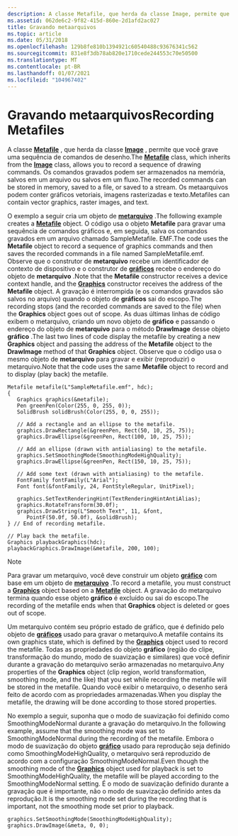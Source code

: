 ```yaml
---
description: A classe Metafile, que herda da classe Image, permite que você grave uma sequência de comandos de desenho.
ms.assetid: 062de6c2-9f82-415d-860e-2d1afd2ac027
title: Gravando metaarquivos
ms.topic: article
ms.date: 05/31/2018
ms.openlocfilehash: 129b8fe810b1394921c60540488c93676341c562
ms.sourcegitcommit: 831e8f3db78ab820e1710cede244553c70e50500
ms.translationtype: MT
ms.contentlocale: pt-BR
ms.lasthandoff: 01/07/2021
ms.locfileid: "104967402"
---
```

# <a name="recording-metafiles"></a><span data-ttu-id="f11b1-103">Gravando metaarquivos</span><span class="sxs-lookup"><span data-stu-id="f11b1-103">Recording Metafiles</span></span>

<span data-ttu-id="f11b1-104">A classe [**Metafile**](/windows/desktop/api/gdiplusheaders/nl-gdiplusheaders-metafile) , que herda da classe [**Image**](/windows/desktop/api/gdiplusheaders/nl-gdiplusheaders-image) , permite que você grave uma sequência de comandos de desenho.</span><span class="sxs-lookup"><span data-stu-id="f11b1-104">The [**Metafile**](/windows/desktop/api/gdiplusheaders/nl-gdiplusheaders-metafile) class, which inherits from the [**Image**](/windows/desktop/api/gdiplusheaders/nl-gdiplusheaders-image) class, allows you to record a sequence of drawing commands.</span></span> <span data-ttu-id="f11b1-105">Os comandos gravados podem ser armazenados na memória, salvos em um arquivo ou salvos em um fluxo.</span><span class="sxs-lookup"><span data-stu-id="f11b1-105">The recorded commands can be stored in memory, saved to a file, or saved to a stream.</span></span> <span data-ttu-id="f11b1-106">Os metaarquivos podem conter gráficos vetoriais, imagens rasterizadas e texto.</span><span class="sxs-lookup"><span data-stu-id="f11b1-106">Metafiles can contain vector graphics, raster images, and text.</span></span>

<span data-ttu-id="f11b1-107">O exemplo a seguir cria um objeto de [**metarquivo**](/windows/desktop/api/gdiplusheaders/nl-gdiplusheaders-metafile) .</span><span class="sxs-lookup"><span data-stu-id="f11b1-107">The following example creates a [**Metafile**](/windows/desktop/api/gdiplusheaders/nl-gdiplusheaders-metafile) object.</span></span> <span data-ttu-id="f11b1-108">O código usa o objeto **Metafile** para gravar uma sequência de comandos gráficos e, em seguida, salva os comandos gravados em um arquivo chamado SampleMetafile. EMF.</span><span class="sxs-lookup"><span data-stu-id="f11b1-108">The code uses the **Metafile** object to record a sequence of graphics commands and then saves the recorded commands in a file named SampleMetafile.emf.</span></span> <span data-ttu-id="f11b1-109">Observe que o construtor de **metarquivo** recebe um identificador de contexto de dispositivo e o construtor de [**gráficos**](/windows/desktop/api/gdiplusgraphics/nl-gdiplusgraphics-graphics) recebe o endereço do objeto de **metarquivo** .</span><span class="sxs-lookup"><span data-stu-id="f11b1-109">Note that the **Metafile** constructor receives a device context handle, and the [**Graphics**](/windows/desktop/api/gdiplusgraphics/nl-gdiplusgraphics-graphics) constructor receives the address of the **Metafile** object.</span></span> <span data-ttu-id="f11b1-110">A gravação é interrompida (e os comandos gravados são salvos no arquivo) quando o objeto de **gráficos** sai do escopo.</span><span class="sxs-lookup"><span data-stu-id="f11b1-110">The recording stops (and the recorded commands are saved to the file) when the **Graphics** object goes out of scope.</span></span> <span data-ttu-id="f11b1-111">As duas últimas linhas de código exibem o metarquivo, criando um novo objeto de **gráfico** e passando o endereço do objeto de **metarquivo** para o método **DrawImage** desse objeto **gráfico** .</span><span class="sxs-lookup"><span data-stu-id="f11b1-111">The last two lines of code display the metafile by creating a new **Graphics** object and passing the address of the **Metafile** object to the **DrawImage** method of that **Graphics** object.</span></span> <span data-ttu-id="f11b1-112">Observe que o código usa o mesmo objeto de **metarquivo** para gravar e exibir (reproduzir) o metarquivo.</span><span class="sxs-lookup"><span data-stu-id="f11b1-112">Note that the code uses the same **Metafile** object to record and to display (play back) the metafile.</span></span>


```
Metafile metafile(L"SampleMetafile.emf", hdc); 
{
   Graphics graphics(&metafile);
   Pen greenPen(Color(255, 0, 255, 0));
   SolidBrush solidBrush(Color(255, 0, 0, 255));

   // Add a rectangle and an ellipse to the metafile.
   graphics.DrawRectangle(&greenPen, Rect(50, 10, 25, 75));
   graphics.DrawEllipse(&greenPen, Rect(100, 10, 25, 75));

   // Add an ellipse (drawn with antialiasing) to the metafile.
   graphics.SetSmoothingMode(SmoothingModeHighQuality);
   graphics.DrawEllipse(&greenPen, Rect(150, 10, 25, 75));

   // Add some text (drawn with antialiasing) to the metafile.
   FontFamily fontFamily(L"Arial");
   Font font(&fontFamily, 24, FontStyleRegular, UnitPixel);
   
   graphics.SetTextRenderingHint(TextRenderingHintAntiAlias);
   graphics.RotateTransform(30.0f);
   graphics.DrawString(L"Smooth Text", 11, &font, 
      PointF(50.0f, 50.0f), &solidBrush);
} // End of recording metafile.

// Play back the metafile.
Graphics playbackGraphics(hdc);
playbackGraphics.DrawImage(&metafile, 200, 100);
```



> [!Note]  
> <span data-ttu-id="f11b1-113">Para gravar um metarquivo, você deve construir um objeto [**gráfico**](/windows/desktop/api/gdiplusgraphics/nl-gdiplusgraphics-graphics) com base em um objeto de [**metarquivo**](/windows/desktop/api/gdiplusheaders/nl-gdiplusheaders-metafile) .</span><span class="sxs-lookup"><span data-stu-id="f11b1-113">To record a metafile, you must construct a [**Graphics**](/windows/desktop/api/gdiplusgraphics/nl-gdiplusgraphics-graphics) object based on a [**Metafile**](/windows/desktop/api/gdiplusheaders/nl-gdiplusheaders-metafile) object.</span></span> <span data-ttu-id="f11b1-114">A gravação do metarquivo termina quando esse objeto **gráfico** é excluído ou sai do escopo.</span><span class="sxs-lookup"><span data-stu-id="f11b1-114">The recording of the metafile ends when that **Graphics** object is deleted or goes out of scope.</span></span>

 

<span data-ttu-id="f11b1-115">Um metarquivo contém seu próprio estado de gráfico, que é definido pelo objeto de [**gráficos**](/windows/desktop/api/gdiplusgraphics/nl-gdiplusgraphics-graphics) usado para gravar o metarquivo.</span><span class="sxs-lookup"><span data-stu-id="f11b1-115">A metafile contains its own graphics state, which is defined by the [**Graphics**](/windows/desktop/api/gdiplusgraphics/nl-gdiplusgraphics-graphics) object used to record the metafile.</span></span> <span data-ttu-id="f11b1-116">Todas as propriedades do objeto **gráfico** (região do clipe, transformação do mundo, modo de suavização e similares) que você definir durante a gravação do metarquivo serão armazenadas no metarquivo.</span><span class="sxs-lookup"><span data-stu-id="f11b1-116">Any properties of the **Graphics** object (clip region, world transformation, smoothing mode, and the like) that you set while recording the metafile will be stored in the metafile.</span></span> <span data-ttu-id="f11b1-117">Quando você exibir o metarquivo, o desenho será feito de acordo com as propriedades armazenadas.</span><span class="sxs-lookup"><span data-stu-id="f11b1-117">When you display the metafile, the drawing will be done according to those stored properties.</span></span>

<span data-ttu-id="f11b1-118">No exemplo a seguir, suponha que o modo de suavização foi definido como SmoothingModeNormal durante a gravação do metarquivo.</span><span class="sxs-lookup"><span data-stu-id="f11b1-118">In the following example, assume that the smoothing mode was set to SmoothingModeNormal during the recording of the metafile.</span></span> <span data-ttu-id="f11b1-119">Embora o modo de suavização do objeto [**gráfico**](/windows/desktop/api/gdiplusgraphics/nl-gdiplusgraphics-graphics) usado para reprodução seja definido como SmoothingModeHighQuality, o metarquivo será reproduzido de acordo com a configuração SmoothingModeNormal.</span><span class="sxs-lookup"><span data-stu-id="f11b1-119">Even though the smoothing mode of the [**Graphics**](/windows/desktop/api/gdiplusgraphics/nl-gdiplusgraphics-graphics) object used for playback is set to SmoothingModeHighQuality, the metafile will be played according to the SmoothingModeNormal setting.</span></span> <span data-ttu-id="f11b1-120">É o modo de suavização definido durante a gravação que é importante, não o modo de suavização definido antes da reprodução.</span><span class="sxs-lookup"><span data-stu-id="f11b1-120">It is the smoothing mode set during the recording that is important, not the smoothing mode set prior to playback.</span></span>


```
graphics.SetSmoothingMode(SmoothingModeHighQuality);
graphics.DrawImage(&meta, 0, 0);
```



 

 



